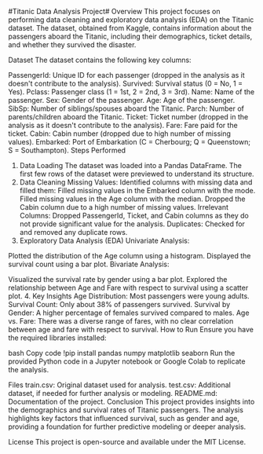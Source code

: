 #Titanic Data Analysis Project#
Overview
This project focuses on performing data cleaning and exploratory data analysis (EDA) on the Titanic dataset. The dataset, obtained from Kaggle, contains information about the passengers aboard the Titanic, including their demographics, ticket details, and whether they survived the disaster.

Dataset
The dataset contains the following key columns:

PassengerId: Unique ID for each passenger (dropped in the analysis as it doesn't contribute to the analysis).
Survived: Survival status (0 = No, 1 = Yes).
Pclass: Passenger class (1 = 1st, 2 = 2nd, 3 = 3rd).
Name: Name of the passenger.
Sex: Gender of the passenger.
Age: Age of the passenger.
SibSp: Number of siblings/spouses aboard the Titanic.
Parch: Number of parents/children aboard the Titanic.
Ticket: Ticket number (dropped in the analysis as it doesn't contribute to the analysis).
Fare: Fare paid for the ticket.
Cabin: Cabin number (dropped due to high number of missing values).
Embarked: Port of Embarkation (C = Cherbourg; Q = Queenstown; S = Southampton).
Steps Performed
1. Data Loading
The dataset was loaded into a Pandas DataFrame.
The first few rows of the dataset were previewed to understand its structure.
2. Data Cleaning
Missing Values: Identified columns with missing data and filled them:
Filled missing values in the Embarked column with the mode.
Filled missing values in the Age column with the median.
Dropped the Cabin column due to a high number of missing values.
Irrelevant Columns: Dropped PassengerId, Ticket, and Cabin columns as they do not provide significant value for the analysis.
Duplicates: Checked for and removed any duplicate rows.
3. Exploratory Data Analysis (EDA)
Univariate Analysis:

Plotted the distribution of the Age column using a histogram.
Displayed the survival count using a bar plot.
Bivariate Analysis:

Visualized the survival rate by gender using a bar plot.
Explored the relationship between Age and Fare with respect to survival using a scatter plot.
4. Key Insights
Age Distribution: Most passengers were young adults.
Survival Count: Only about 38% of passengers survived.
Survival by Gender: A higher percentage of females survived compared to males.
Age vs. Fare: There was a diverse range of fares, with no clear correlation between age and fare with respect to survival.
How to Run
Ensure you have the required libraries installed:

bash
Copy code
!pip install pandas numpy matplotlib seaborn
Run the provided Python code in a Jupyter notebook or Google Colab to replicate the analysis.

Files
train.csv: Original dataset used for analysis.
test.csv: Additional dataset, if needed for further analysis or modeling.
README.md: Documentation of the project.
Conclusion
This project provides insights into the demographics and survival rates of Titanic passengers. The analysis highlights key factors that influenced survival, such as gender and age, providing a foundation for further predictive modeling or deeper analysis.

License
This project is open-source and available under the MIT License.
